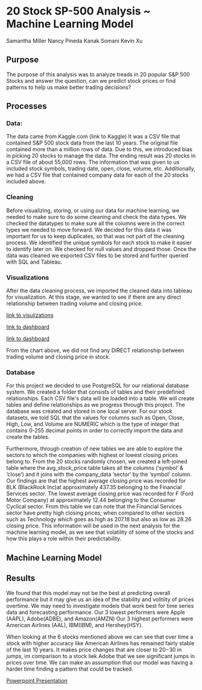 # 20 Stock SP-500 Analysis ~ Machine Learning Model

Samantha Miller 
Nancy Pineda
Kanak Somani
Kevin Xu

## Purpose
The purpose of this analysis was to analyze treads in 20 popular S&P 500 Stocks and answer the question, can we predict stock prices or find patterns to help us make better trading decisions?

## Processes

### Data:
The data came from Kaggle.com (link to Kaggle)
It was a CSV file that contained S&P 500 stock data from the last 10 years. The original file contained more than a million rows of data. Due to this, we introduced bias in picking 20 stocks to manage the data. 
The ending result was 20 stocks in a CSV file of about 55,000 rows. The information that was given to us included stock symbols, trading date, open, close, volume, etc.
Additionally, we had a CSV file that contained company data for each of the 20 stocks included above.

### Cleaning

Before visualizing, storing, or using our data for machine learning, we needed to make sure to do some cleaning and check the data types. 
We checked the datatypes to make sure all the columns were in the correct types we needed to move forward. We decided for this data it was important for us to keep duplicates, so that was not part of the cleaning process.
We identified the unique symbols for each stock to make it easier to identify later on. We checked for null values and dropped those. Once the data was cleaned we exported CSV files to be stored and further queried with SQL and Tableau. 

### Visualizations
After the data cleaning process, we imported the cleaned data into tableau for visualization. 
At this stage, we wanted to see if there are any direct relationship between trading volume and closing price.

[link to visulizations](https://public.tableau.com/app/profile/zixuan.xu)

[link to dashboard](https://public.tableau.com/views/Dashboard_16747067831160/Dashboard1?:language=en-GB&publish=yes&:display_count=n&:origin=viz_share_link)

[link to dashboard](https://public.tableau.com/views/Dashboard2_16751379538680/Dashboard2?:language=en-US&:display_count=n&:origin=viz_share_link)

From the chart above, we did not find any DIRECT relationship between trading volume and closing price in stock.

### Database

For this project we decided to use PostgreSQL for our relational database system. We created a folder that consists of tables and their predefined relationships. 
Each CSV file's data will be loaded into a table. We will create tables and define relationships as we progress through this project. The database was created and stored in one local server.
For our stock datasets, we told SQL that the values for columns such as Open, Close, High, Low, and Volume are NUMERIC which is the type of integer that contains 0-255 decimal points in order to correctly import the data and create the tables.

Furthermore, through creation of new tables we are able to explore the sectors to which the companies with highest or lowest closing prices belong to. From the 20 stocks randomly chosen, we created a left-joined table where the avg_stock_price table takes all the columns (‘symbol’ & ‘close’) and it joins with the company_data ‘sector’  by the ‘symbol’ column. Our findings are that the highest average closing price was recorded for BLK (BlackRock Inc)at approximately 437.35 belonging to the Financial Services sector. The lowest average closing price was recorded for  F (Ford Motor Company) at  approximately 12.44 belonging to the Consumer Cyclical sector. From this table we can note that the Financial Services sector have pretty high closing prices; when compared to other sectors such as Technology which goes as high as 207.18 but also as low as 28.26 closing price. This information will be used in the next analysis for the machine learning model, as we see that volatility of some of the stocks and how this plays a role within their predictability.

## Machine Learning Model

## Results
We found that this model may not be the best at predicting overall performance but it may give us an idea of the stability and volitilty of prices overtime. We may need to investigate models that work best for time series data and forecasting performance. Our 3 lowest performers were Apple (AAPL), Adobe(ADBE), and Amazon(AMZN)
Our 3 highest performers were American Airlines (AAL), IBM(IBM), and Hershey(HSY).

When looking at the 6 stocks mentioned above we can see that over time a stock with higher accuracy like American Airlines has remained fairly stable of the last 10 years. It makes price changes that are closer to $20-$30 in jumps, im comparison to a stock liek Adobe that we see significant jumps in prices over time. We can make an assumption that our model was having a harder time finding a pattern that could be tracked. 


[Powerpoint Presentation](https://docs.google.com/presentation/d/11K56YoS6SCqYIbejt64Zi2piEE9Fm_RQcmFz4qk4gsA/edit?usp=sharing)
